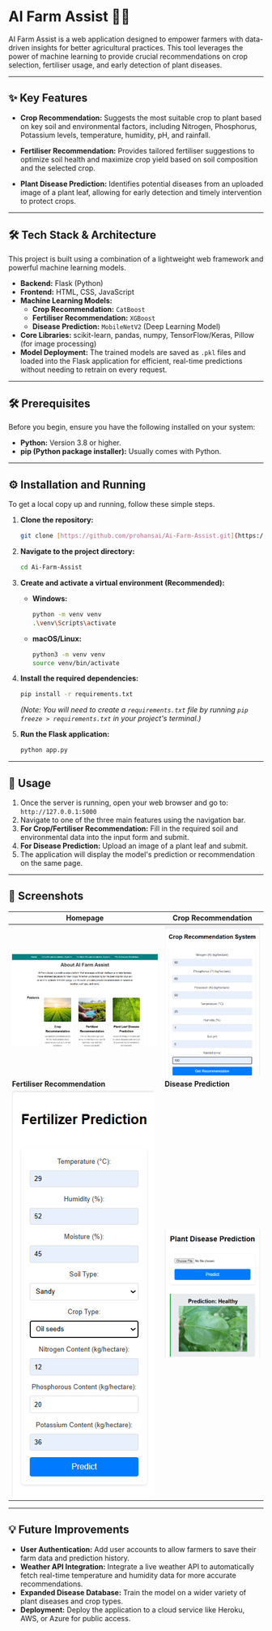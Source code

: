 # AI Farm Assist 🌾🤖

AI Farm Assist is a web application designed to empower farmers with data-driven insights for better agricultural practices. This tool leverages the power of machine learning to provide crucial recommendations on crop selection, fertiliser usage, and early detection of plant diseases.

---

## ✨ Key Features

* **Crop Recommendation:** Suggests the most suitable crop to plant based on key soil and environmental factors, including Nitrogen, Phosphorus, Potassium levels, temperature, humidity, pH, and rainfall.

* **Fertiliser Recommendation:** Provides tailored fertiliser suggestions to optimize soil health and maximize crop yield based on soil composition and the selected crop.

* **Plant Disease Prediction:** Identifies potential diseases from an uploaded image of a plant leaf, allowing for early detection and timely intervention to protect crops.

---

## 🛠️ Tech Stack & Architecture

This project is built using a combination of a lightweight web framework and powerful machine learning models.

* **Backend:** Flask (Python)
* **Frontend:** HTML, CSS, JavaScript
* **Machine Learning Models:**
    * **Crop Recommendation:** `CatBoost`
    * **Fertiliser Recommendation:** `XGBoost`
    * **Disease Prediction:** `MobileNetV2` (Deep Learning Model)
* **Core Libraries:** scikit-learn, pandas, numpy, TensorFlow/Keras, Pillow (for image processing)
* **Model Deployment:** The trained models are saved as `.pkl` files and loaded into the Flask application for efficient, real-time predictions without needing to retrain on every request.

---

## 🛠️ Prerequisites

Before you begin, ensure you have the following installed on your system:
* **Python:** Version 3.8 or higher.
* **pip (Python package installer):** Usually comes with Python.

---

## ⚙️ Installation and Running

To get a local copy up and running, follow these simple steps.

1.  **Clone the repository:**
    ```sh
    git clone [https://github.com/prohansai/Ai-Farm-Assist.git](https://github.com/prohansai/Ai-Farm-Assist.git)
    ```
2.  **Navigate to the project directory:**
    ```sh
    cd Ai-Farm-Assist
    ```
3.  **Create and activate a virtual environment (Recommended):**
    * **Windows:**
        ```sh
        python -m venv venv
        .\venv\Scripts\activate
        ```
    * **macOS/Linux:**
        ```sh
        python3 -m venv venv
        source venv/bin/activate
        ```
4.  **Install the required dependencies:**
    ```sh
    pip install -r requirements.txt
    ```
    *(Note: You will need to create a `requirements.txt` file by running `pip freeze > requirements.txt` in your project's terminal.)*

5.  **Run the Flask application:**
    ```sh
    python app.py
    ```

---

## 🚀 Usage

1.  Once the server is running, open your web browser and go to: `http://127.0.0.1:5000`
2.  Navigate to one of the three main features using the navigation bar.
3.  **For Crop/Fertiliser Recommendation:** Fill in the required soil and environmental data into the input form and submit.
4.  **For Disease Prediction:** Upload an image of a plant leaf and submit.
5.  The application will display the model's prediction or recommendation on the same page.

---

## 📸 Screenshots

| Homepage                                         | Crop Recommendation                                      |
| ------------------------------------------------ | -------------------------------------------------------- |
| ![Homepage](https://github.com/prohansai/Ai-Farm-Assist/blob/main/screenshots/Screenshot%202025-04-07%20215435.png?raw=true)         | ![Crop Recommendation Form](https://github.com/prohansai/Ai-Farm-Assist/blob/main/screenshots/Screenshot%202025-04-07%20215532.png?raw=true) |
| **Fertiliser Recommendation** | **Disease Prediction** |
| ![Fertiliser Recommendation Form](https://github.com/prohansai/Ai-Farm-Assist/blob/main/screenshots/Screenshot%202025-04-07%20215644.png?raw=true) | ![Disease Prediction Upload](https://github.com/prohansai/Ai-Farm-Assist/blob/main/screenshots/Screenshot%202025-04-07%20215740.png?raw=true)  |


---

## 💡 Future Improvements

* **User Authentication:** Add user accounts to allow farmers to save their farm data and prediction history.
* **Weather API Integration:** Integrate a live weather API to automatically fetch real-time temperature and humidity data for more accurate recommendations.
* **Expanded Disease Database:** Train the model on a wider variety of plant diseases and crop types.
* **Deployment:** Deploy the application to a cloud service like Heroku, AWS, or Azure for public access.
